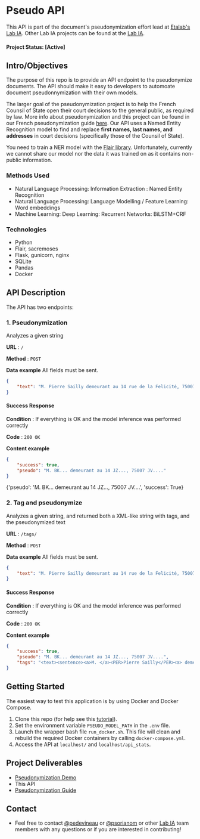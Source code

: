 
# Pseudo API
This API is part of the document's pseudonymization effort lead at [Etalab's](https://www.etalab.gouv.fr/) [Lab IA](https://github.com/etalab-ia/).  Other Lab IA projects can be found at the [Lab IA](https://github.com/etalab-ia).

#### Project Status: [Active]

## Intro/Objectives

The purpose of this repo is to provide an API endpoint to the pseudonymize documents. The API should make it easy to developers to automoate document pseudonnymization with their own models.

The larger goal of the pseudonymization project is to help the French Counsil of State open their court decisions to the general public, as required by law. More info about pseudonymization and this project can be found in our French pseudonymization guide [here](https://guides.etalab.gouv.fr/pseudonymisation/). Our API uses a Named Entity Recognition model to find and replace **first names, last names, and addresses** in court decisions (specifically those of the Counsil of State). 

You need to train a NER model with the [Flair library](https://github.com/flairNLP/flair). Unfortunately, currently we cannot share our model nor the data it was trained on as it contains non-public information.

### Methods Used
* Natural Language Processing: Information Extraction : Named Entity Recognition
* Natural Language Processing: Language Modelling / Feature Learning: Word embeddings
* Machine Learning: Deep Learning: Recurrent Networks: BiLSTM+CRF

### Technologies
* Python
* Flair, sacremoses
* Flask, gunicorn, nginx
* SQLite
* Pandas
* Docker

## API Description

The API has two endpoints:

### 1. Pseudonymization 

Analyzes a given string

**URL** : `/`

**Method** : `POST`

**Data example** All fields must be sent.

```json
{
    "text": "M. Pierre Sailly demeurant au 14 rue de la Felicité, 75007 Vienne.",
}
```

#### Success Response

**Condition** : If everything is OK and the model inference was performed correctly

**Code** : `200 OK`

**Content example**

```json
{
    "success": true,
    "pseudo": "M. BK... demeurant au 14 JZ..., 75007 JV...."
}
```

{'pseudo': 'M. BK... demeurant au 14 JZ..., 75007 JV....', 'success': True}

### 2. Tag and pseudonymize

Analyzes a given string, and returned both a XML-like string with tags, and the pseudonymized text

**URL** : `/tags/`

**Method** : `POST`

**Data example** All fields must be sent.

```json
{
    "text": "M. Pierre Sailly demeurant au 14 rue de la Felicité, 75007 Vienne.",
}
```

#### Success Response

**Condition** : If everything is OK and the model inference was performed correctly

**Code** : `200 OK`

**Content example**

```json
{
    "success": true,
    "pseudo": "M. BK... demeurant au 14 JZ..., 75007 JV....",
    "tags": "<text><sentence><a>M. </a><PER>Pierre Sailly</PER><a> demeurant au 14 </a><LOC>rue de la Felicité</LOC><a>, 75007 </a><LOC>Vienne</LOC><a>.</a></sentence></text>"
}
```


## Getting Started
The easiest way to test this application is by using Docker and Docker Compose.

1. Clone this repo (for help see this [tutorial](https://help.github.com/articles/cloning-a-repository/)).
2. Set the environment variable `PSEUDO_MODEL_PATH` in the `.env` file.
3. Launch the wrapper bash file `run_docker.sh`. This file will clean and rebuild the required Docker containers by calling `docker-compose.yml`.
4. Access the API at `localhost/` and `localhost/api_stats`.

## Project Deliverables
* [Pseudonymization Demo](https://github.com/etalab-ia/pseudo_app)
* This API
* [Pseudonymization Guide](https://guides.etalab.gouv.fr/pseudonymisation/)


## Contact
* Feel free to contact [@pedevineau](https://github.com/pedevineau) or [@psorianom](https://github.com/psorianom/) or other [Lab IA](https://github.com/etalab-ia/) team members with any questions or if you are interested in contributing!
